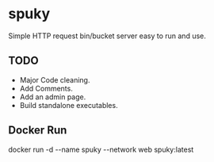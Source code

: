 # spuky

Simple HTTP request bin/bucket server easy to run and use.


## TODO
 - Major Code cleaning.
 - Add Comments.
 - Add an admin page.
 - Build standalone executables.



## Docker Run
docker run -d --name spuky --network web spuky:latest



